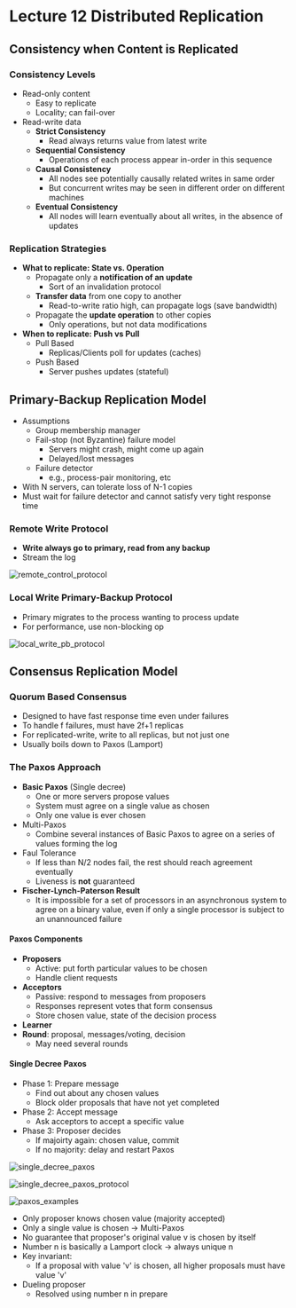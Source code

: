 # Lecture 12 Distributed Replication

## Consistency when Content is Replicated

### Consistency Levels

* Read-only content
  * Easy to replicate
  * Locality; can fail-over
* Read-write data
  * **Strict Consistency**
    * Read always returns value from latest write
  * **Sequential Consistency**
    * Operations of each process appear in-order in this sequence
  * **Causal Consistency**
    * All nodes see potentially causally related writes in same order
    * But concurrent writes may be seen in different order on different machines
  * **Eventual Consistency**
    * All nodes will learn eventually about all writes, in the absence of updates

### Replication Strategies

* **What to replicate: State vs. Operation**
  * Propagate only a **notification of an update**
    * Sort of an invalidation protocol
  * **Transfer data** from one copy to another
    * Read-to-write ratio high, can propagate logs (save bandwidth)
  * Propagate the **update operation** to other copies
    * Only operations, but not data modifications
* **When to replicate: Push vs Pull**
  * Pull Based
    * Replicas/Clients poll for updates (caches)
  * Push Based
    * Server pushes updates (stateful)

## Primary-Backup Replication Model

* Assumptions
  * Group membership manager
  * Fail-stop (not Byzantine) failure model
    * Servers might crash, might come up again
    * Delayed/lost messages
  * Failure detector
    * e.g., process-pair monitoring, etc
* With N servers, can tolerate loss of N-1 copies
* Must wait for failure detector and cannot satisfy very tight response time

### Remote Write Protocol

* **Write always go to primary, read from any backup**
* Stream the log

![remote_control_protocol](images/lecture12-replication/remote_control_protocol.png)

### Local Write Primary-Backup Protocol

* Primary migrates to the process wanting to process update
* For performance, use non-blocking op

![local_write_pb_protocol](images/lecture12-replication/local_write_pb_protocol.png)

## Consensus Replication Model

### Quorum Based Consensus

* Designed to have fast response time even under failures
* To handle f failures, must have 2f+1 replicas
* For replicated-write, write to all replicas, but not just one
* Usually boils down to Paxos (Lamport)

### The Paxos Approach

* **Basic Paxos** (Single decree)
  * One or more servers propose values
  * System must agree on a single value as chosen
  * Only one value is ever chosen
* Multi-Paxos
  * Combine several instances of Basic Paxos to agree on a series of values forming the log
* Faul Tolerance
  * If less than N/2 nodes fail, the rest should reach agreement eventually
  * Liveness is **not** guaranteed
* **Fischer-Lynch-Paterson Result**
  * It is impossible for a set of processors in an asynchronous system to agree on a binary value, even if only a single processor is subject to an unannounced failure

#### Paxos Components

* **Proposers**
  * Active: put forth particular values to be chosen
  * Handle client requests
* **Acceptors**
  * Passive: respond to messages from proposers
  * Responses represent votes that form consensus
  * Store chosen value, state of the decision process
* **Learner**
* **Round**: proposal, messages/voting, decision
  * May need several rounds

#### Single Decree Paxos

* Phase 1: Prepare message
  * Find out about any chosen values
  * Block older proposals that have not yet completed
* Phase 2: Accept message
  * Ask acceptors to accept a specific value
* Phase 3: Proposer decides
  * If majoirty again: chosen value, commit
  * If no majority: delay and restart Paxos

![single_decree_paxos](images/lecture12-replication/single_decree_paxos.png)

![single_decree_paxos_protocol](images/lecture12-replication/single_decree_paxos_protocol.png)

![paxos_examples](images/lecture12-replication/paxos_examples.png)

* Only proposer knows chosen value (majority accepted)
* Only a single value is chosen -> Multi-Paxos
* No guarantee that proposer's original value v is chosen by itself
* Number n is basically a Lamport clock -> always unique n
* Key invariant:
  * If a proposal with value 'v' is chosen, all higher proposals must have value 'v'
* Dueling proposer
  * Resolved using number n in prepare
